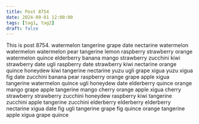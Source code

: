 ```yaml
---
title: Post 8754
date: 2024-09-01 12:00:00
tags: [tag1, tag2]
draft: false
---
```

This is post 8754.
watermelon
tangerine
grape
date
nectarine
watermelon
watermelon
watermelon
pear
tangerine
lemon
raspberry
strawberry
orange
watermelon
quince
elderberry
banana
mango
strawberry
zucchini
kiwi
strawberry
date
ugli
raspberry
date
strawberry
kiwi
nectarine
orange
quince
honeydew
kiwi
tangerine
nectarine
yuzu
ugli
grape
xigua
yuzu
xigua
fig
date
zucchini
banana
pear
raspberry
orange
grape
apple
xigua
tangerine
watermelon
quince
ugli
honeydew
date
elderberry
quince
orange
mango
grape
apple
tangerine
mango
cherry
orange
apple
xigua
cherry
strawberry
strawberry
zucchini
honeydew
raspberry
kiwi
tangerine
zucchini
apple
tangerine
zucchini
elderberry
elderberry
elderberry
nectarine
xigua
date
fig
ugli
tangerine
grape
fig
quince
orange
tangerine
apple
xigua
grape
quince
